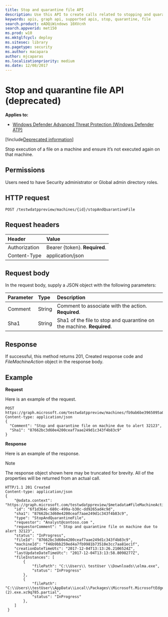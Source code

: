 ```yaml
---
title: Stop and quarantine file API
description: Use this API to create calls related to stopping and quarantining a file.
keywords: apis, graph api, supported apis, stop, quarantine, file
search.product: eADQiWindows 10XVcnh
search.appverid: met150
ms.prod: w10
ms.mktglfcycl: deploy
ms.sitesec: library
ms.pagetype: security
ms.author: macapara
author: mjcaparas
ms.localizationpriority: medium
ms.date: 12/08/2017
---
```


# Stop and quarantine file API (deprecated)

**Applies to:**
- [Windows Defender Advanced Threat Protection (Windows Defender ATP)](https://wincom.blob.core.windows.net/documents/Windows10_Commercial_Comparison.pdf)

[!include[Deprecated information](deprecate.md)]

Stop execution of a file on a machine and ensure it’s not executed again on that machine.

## Permissions
Users need to have Security administrator or Global admin directory roles.

## HTTP request
```
POST /testwdatppreview/machines/{id}/stopAndQuarantineFile
```

## Request headers

Header | Value 
:---|:---
Authorization | Bearer {token}. **Required**.
Content-Type	| application/json

## Request body
In the request body, supply a JSON object with the following parameters:

Parameter |	Type	| Description
:---|:---|:---
Comment |	String |	Comment to associate with the action. **Required**.
Sha1 |	String	 | Sha1 of the file to stop and quarantine on the machine. **Required**.

## Response
If successful, this method returns 201, Created response code and _FileMachineAction_ object in the response body.


## Example

**Request**

Here is an example of the request.

```
POST https://graph.microsoft.com/testwdatppreview/machines/fb9ab6be3965095a09c057be7c90f0a2/stopAndQuarantineFile
Content-type: application/json
{
  "Comment": "Stop and quarantine file on machine due to alert 32123",
  "Sha1": "87662bc3d60e4200ceaf7aae249d1c343f4b83c9"
}

```
**Response**

Here is an example of the response.

>[!NOTE]
>The response object shown here may be truncated for brevity. All of the properties will be returned from an actual call.

```
HTTP/1.1 201 Created
Content-type: application/json
{
    "@odata.context": "https://graph.microsoft.com/testwdatppreview/$metadata#FileMachineActions/$entity",
    "id": "6f1d364c-680c-499a-b30c-dd9265ad4c9d",
    "sha1": "87662bc3d60e4200ceaf7aae249d1c343f4b83c9",
    "type": "StopAndQuarantineFile",
    "requestor": "Analyst@contoso.com ",
    "requestorComment": " Stop and quarantine file on machine due to alert 32123",
    "status": "InProgress",
    "fileId": "87662bc3d60e4200ceaf7aae249d1c343f4b83c9",
    "machineId": "f46b9bb259ed4a7fb9981b73510e3cc7aa81ec1f",
    "creationDateTimeUtc": "2017-12-04T13:13:26.2106524Z",
    "lastUpdateDateTimeUtc": "2017-12-04T13:13:58.8098277Z",
    "fileInstances": [
        {
            "filePath": "C:\\Users\\ testUser \\Downloads\\elma.exe",
            "status": "InProgress"
        },
        {
            "filePath": "C:\\Users\\testUser\\AppData\\Local\\Packages\\Microsoft.MicrosoftEdge_8wekyb3d8bbwe\\TempState\\Downloads\\elma (2).exe.xc9q785.partial",
            "status": "InProgress"
        },
    ]
 }


```
